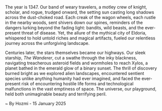 
The year is 1347.  Our band of weary travelers, a motley crew of knight, scholar, and rogue, trudged onward, the setting sun casting long shadows across the dust-choked road.  Each creak of the wagon wheels, each rustle in the nearby woods, sent shivers down our spines, reminders of the dangers lurking beyond the fading light: bandits, wild beasts, and the ever-present threat of disease.  Yet, the allure of the mythical city of Eldoria, whispered to hold untold riches and magical artifacts, fueled our relentless journey across the unforgiving landscape.

Centuries later, the stars themselves became our highways.  Our sleek starship, *The Wanderer*, cut a swathe through the inky blackness, navigating treacherous asteroid fields and wormholes to reach Xylos, a planet bathed in the emerald glow of a binary sunset.  The thrill of discovery burned bright as we explored alien landscapes, encountered sentient species unlike anything humanity had ever imagined, and faced the ever-present risk of encountering hostile life forms and technological malfunctions in the vast emptiness of space.  The universe, our playground, held both unimaginable beauty and terrifying peril.

~ By Hozmi - 15 January 2025
